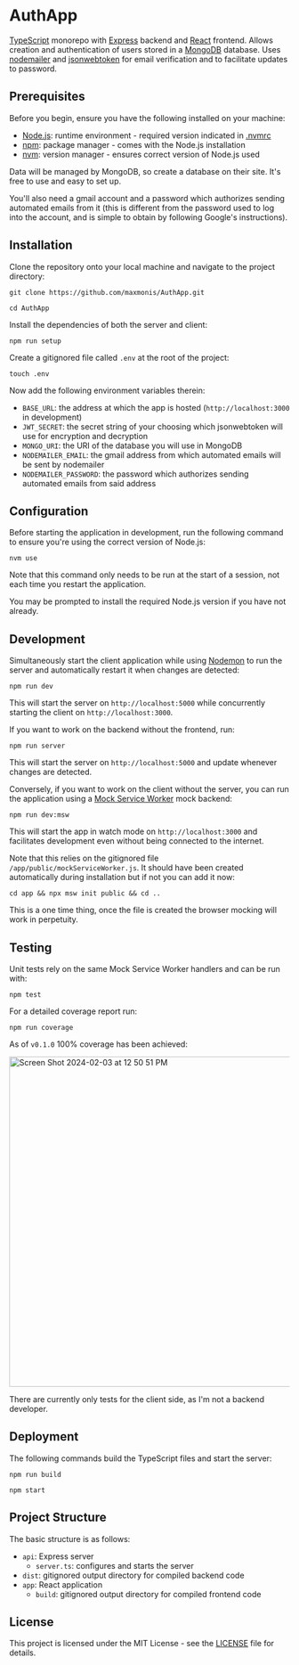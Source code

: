 # AuthApp

[TypeScript](https://www.typescriptlang.org/) monorepo with
[Express](https://expressjs.com/) backend and [React](https://react.dev/)
frontend. Allows creation and authentication of users stored in a
[MongoDB](https://www.mongodb.com/) database. Uses
[nodemailer](https://nodemailer.com/) and
[jsonwebtoken](https://www.npmjs.com/package/jsonwebtoken) for email
verification and to facilitate updates to password.

## Prerequisites

Before you begin, ensure you have the following installed on your machine:

- [Node.js](https://nodejs.org/): runtime environment - required version
  indicated in [.nvmrc](/.nvmrc)
- [npm](https://www.npmjs.com/): package manager - comes with the Node.js
  installation
- [nvm](https://github.com/nvm-sh/nvm): version manager - ensures correct
  version of Node.js used

Data will be managed by MongoDB, so create a database on their site. It's free
to use and easy to set up.

You'll also need a gmail account and a password which authorizes sending
automated emails from it (this is different from the password used to log into
the account, and is simple to obtain by following Google's instructions).

## Installation

Clone the repository onto your local machine and navigate to the project
directory:

```
git clone https://github.com/maxmonis/AuthApp.git
```

```
cd AuthApp
```

Install the dependencies of both the server and client:

```
npm run setup
```

Create a gitignored file called `.env` at the root of the project:

```
touch .env
```

Now add the following environment variables therein:

- `BASE_URL`: the address at which the app is hosted (`http://localhost:3000` in
  development)
- `JWT_SECRET`: the secret string of your choosing which jsonwebtoken will use
  for encryption and decryption
- `MONGO_URI`: the URI of the database you will use in MongoDB
- `NODEMAILER_EMAIL`: the gmail address from which automated emails will be sent
  by nodemailer
- `NODEMAILER_PASSWORD`: the password which authorizes sending automated emails
  from said address

## Configuration

Before starting the application in development, run the following command to
ensure you're using the correct version of Node.js:

```
nvm use
```

Note that this command only needs to be run at the start of a session, not each
time you restart the application.

You may be prompted to install the required Node.js version if you have not
already.

## Development

Simultaneously start the client application while using
[Nodemon](https://www.npmjs.com/package/nodemon) to run the server and
automatically restart it when changes are detected:

```
npm run dev
```

This will start the server on `http://localhost:5000` while concurrently
starting the client on `http://localhost:3000`.

If you want to work on the backend without the frontend, run:

```
npm run server
```

This will start the server on `http://localhost:5000` and update whenever
changes are detected.

Conversely, if you want to work on the client without the server, you can run
the application using a [Mock Service Worker](https://mswjs.io/) mock backend:

```
npm run dev:msw
```

This will start the app in watch mode on `http://localhost:3000` and facilitates
development even without being connected to the internet.

Note that this relies on the gitignored file `/app/public/mockServiceWorker.js`.
It should have been created automatically during installation but if not you can
add it now:

```
cd app && npx msw init public && cd ..
```

This is a one time thing, once the file is created the browser mocking will work
in perpetuity.

## Testing

Unit tests rely on the same Mock Service Worker handlers and can be run with:

```
npm test
```

For a detailed coverage report run:

```
npm run coverage
```

As of `v0.1.0` 100% coverage has been achieved:

<img width="593" alt="Screen Shot 2024-02-03 at 12 50 51 PM" src="https://github.com/maxmonis/AuthApp/assets/51540371/39f6970e-d31d-403b-b81f-4cc68ce7511a">

There are currently only tests for the client side, as I'm not a backend
developer.

## Deployment

The following commands build the TypeScript files and start the server:

```
npm run build
```

```
npm start
```

## Project Structure

The basic structure is as follows:

- `api`: Express server
  - `server.ts`: configures and starts the server
- `dist`: gitignored output directory for compiled backend code
- `app`: React application
  - `build`: gitignored output directory for compiled frontend code

## License

This project is licensed under the MIT License - see the [LICENSE](/LICENSE)
file for details.
